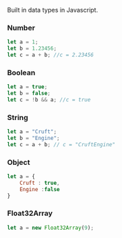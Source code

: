 Built in data types in Javascript.



### Number
```javascript
let a = 1;
let b = 1.23456;
let c = a + b; //c = 2.23456
```

### Boolean
```javascript
let a = true;
let b = false;
let c = !b && a; //c = true
```

### String
```javascript
let a = "Cruft";
let b = "Engine";
let c = a + b; // c = "CruftEngine"
```

### Object
```javascript
let a = { 
	Cruft : true, 
	Engine :false 
}
```

### Float32Array
```javascript
let a = new Float32Array(9);
```
